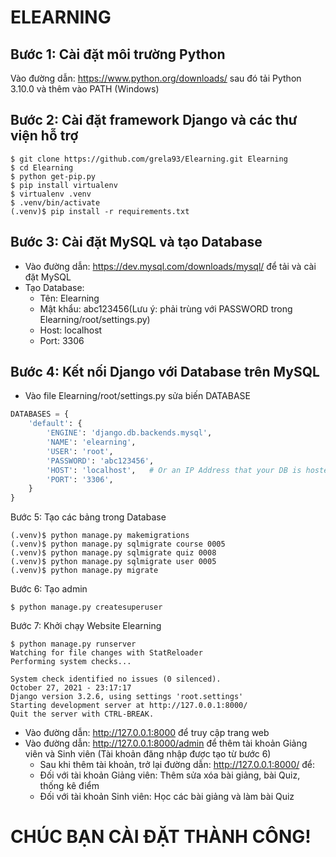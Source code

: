 # ELEARNING
## Bước 1: Cài đặt môi trường Python
Vào đường dẫn: https://www.python.org/downloads/ sau đó tải Python 3.10.0 và thêm vào PATH (Windows)

## Bước 2: Cài đặt framework Django và các thư viện hỗ trợ
```terminal
$ git clone https://github.com/grela93/Elearning.git Elearning
$ cd Elearning
$ python get-pip.py
$ pip install virtualenv
$ virtualenv .venv
$ .venv/bin/activate
(.venv)$ pip install -r requirements.txt
```

## Bước 3: Cài đặt MySQL và tạo Database
- Vào đường dẫn: https://dev.mysql.com/downloads/mysql/ để tải và cài đặt MySQL
- Tạo Database:
  - Tên: Elearning
  - Mật khẩu: abc123456(Lưu ý: phải trùng với PASSWORD trong Elearning/root/settings.py)
  - Host: localhost
  - Port: 3306
  
## Bước 4: Kết nối Django với Database trên MySQL
- Vào file Elearning/root/settings.py sửa biến DATABASE
```python
DATABASES = {
    'default': {
        'ENGINE': 'django.db.backends.mysql',
        'NAME': 'elearning',
        'USER': 'root',
        'PASSWORD': 'abc123456',
        'HOST': 'localhost',   # Or an IP Address that your DB is hosted on
        'PORT': '3306',
    }
}
```

Bước 5: Tạo các bảng trong Database
```terminal
(.venv)$ python manage.py makemigrations
(.venv)$ python manage.py sqlmigrate course 0005
(.venv)$ python manage.py sqlmigrate quiz 0008
(.venv)$ python manage.py sqlmigrate user 0005
(.venv)$ python manage.py migrate
```

Bước 6: Tạo admin
```terminal
$ python manage.py createsuperuser
```

Bước 7: Khởi chạy Website Elearning
```terminal
$ python manage.py runserver
Watching for file changes with StatReloader
Performing system checks...

System check identified no issues (0 silenced).
October 27, 2021 - 23:17:17
Django version 3.2.6, using settings 'root.settings'
Starting development server at http://127.0.0.1:8000/
Quit the server with CTRL-BREAK.
```
- Vào đường dẫn: http://127.0.0.1:8000 để truy cập trang web
- Vào đường dẫn: http://127.0.0.1:8000/admin để thêm tài khoản Giảng viên và Sinh viên (Tài khoản đăng nhập được tạo từ bước 6)
  - Sau khi thêm tài khoản, trở lại đường dẫn: http://127.0.0.1:8000/ để:
  - Đối với tài khoản Giảng viên: Thêm sửa xóa bài giảng, bài Quiz, thống kê điểm
  - Đối với tài khoản Sinh viên: Học các bài giảng và làm bài Quiz
# CHÚC BẠN CÀI ĐẶT THÀNH CÔNG!
